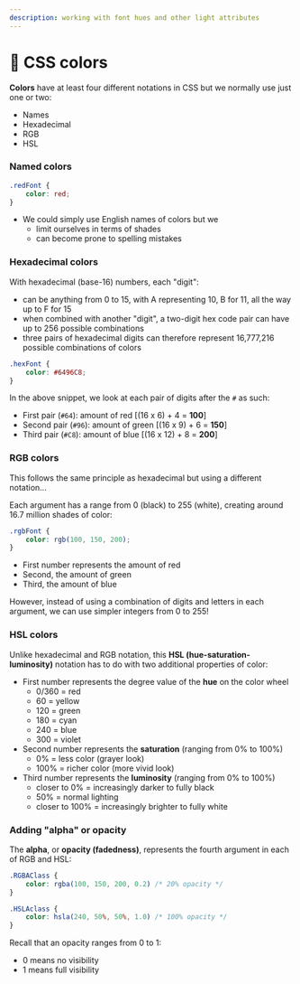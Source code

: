 ```yaml
---
description: working with font hues and other light attributes
---
```


# 🎨 CSS colors

**Colors** have at least four different notations in CSS but we normally use just one or two:

* Names
* Hexadecimal
* RGB
* HSL

### Named colors

```css
.redFont {
    color: red;
}
```

* We could simply use English names of colors but we
  * limit ourselves in terms of shades
  * can become prone to spelling mistakes

### Hexadecimal colors

With hexadecimal (base-16) numbers, each "digit":

* can be anything from 0 to 15, with A representing 10, B for 11, all the way up to F for 15
* when combined with another "digit", a two-digit hex code pair can have up to 256 possible combinations
* three pairs of hexadecimal digits can therefore represent 16,777,216 possible combinations of colors

```css
.hexFont {
    color: #6496C8;
}
```

In the above snippet, we look at each pair of digits after the `#` as such:

* First pair (`#64`): amount of red \[(16 x 6) + 4 = **100**]
* Second pair (`#96`): amount of green \[(16 x 9) + 6 = **150**]
* Third pair (`#C8`): amount of blue \[(16 x 12) + 8 = **200**]

### RGB colors

This follows the same principle as hexadecimal but using a different notation...

Each argument has a range from 0 (black) to 255 (white), creating around 16.7 million shades of color:

```css
.rgbFont {
    color: rgb(100, 150, 200);
}
```

* First number represents the amount of red
* Second, the amount of green
* Third, the amount of blue

However, instead of using a combination of digits and letters in each argument, we can use simpler integers from 0 to 255!

### HSL colors

Unlike hexadecimal and RGB notation, this **HSL (hue-saturation-luminosity)** notation has to do with two additional properties of color:

* First number represents the degree value of the **hue** on the color wheel
  * 0/360 = red
  * 60 = yellow
  * 120 = green
  * 180 = cyan
  * 240 = blue
  * 300 = violet
* Second number represents the **saturation** (ranging from 0% to 100%)
  * 0% = less color (grayer look)
  * 100% = richer color (more vivid look)
* Third number represents the **luminosity** (ranging from 0% to 100%)
  * closer to 0% = increasingly darker to fully black
  * 50% = normal lighting
  * closer to 100% = increasingly brighter to fully white

### Adding "alpha" or opacity

The **alpha**, or **opacity (fadedness)**, represents the fourth argument in each of RGB and HSL:

```css
.RGBAClass {
    color: rgba(100, 150, 200, 0.2) /* 20% opacity */
}

.HSLAclass {
    color: hsla(240, 50%, 50%, 1.0) /* 100% opacity */
}
```

Recall that an opacity ranges from 0 to 1:&#x20;

* 0 means no visibility
* 1 means full visibility
